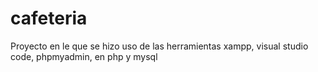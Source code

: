 # cafeteria
Proyecto en le que se hizo uso de las herramientas xampp, visual studio code, phpmyadmin, en php y mysql
